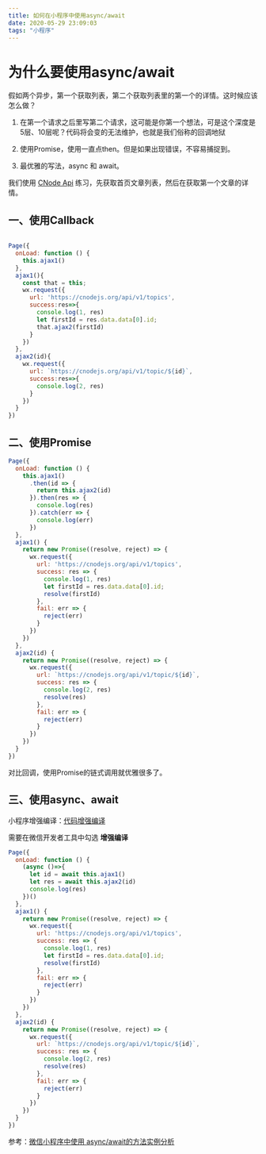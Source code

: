 ```yaml
---
title: 如何在小程序中使用async/await
date: 2020-05-29 23:09:03
tags: "小程序"
---
```

# 为什么要使用async/await

 假如两个异步，第一个获取列表，第二个获取列表里的第一个的详情。这时候应该怎么做？

1. 在第一个请求之后里写第二个请求，这可能是你第一个想法，可是这个深度是5层、10层呢？代码将会变的无法维护，也就是我们俗称的回调地狱

2. 使用Promise，使用一直点then。但是如果出现错误，不容易捕捉到。

3. 最优雅的写法，async 和 await。

我们使用 [CNode Api]( https://cnodejs.org/api ) 练习，先获取首页文章列表，然后在获取第一个文章的详情。

## 一、使用Callback

```js

Page({
  onLoad: function () {
    this.ajax1()
  },
  ajax1(){
    const that = this;
    wx.request({
      url: 'https://cnodejs.org/api/v1/topics',
      success:res=>{
        console.log(1, res)
        let firstId = res.data.data[0].id;
        that.ajax2(firstId)
      }
    })
  },
  ajax2(id){
    wx.request({
      url: `https://cnodejs.org/api/v1/topic/${id}`,
      success:res=>{
        console.log(2, res)
      }
    })
  }
})
```

## 二、使用Promise

```js
Page({
  onLoad: function () {
    this.ajax1()
      .then(id => {
        return this.ajax2(id)
      }).then(res => {
        console.log(res)
      }).catch(err => {
        console.log(err)
      })
  },
  ajax1() {
    return new Promise((resolve, reject) => {
      wx.request({
        url: 'https://cnodejs.org/api/v1/topics',
        success: res => {
          console.log(1, res)
          let firstId = res.data.data[0].id;
          resolve(firstId)
        },
        fail: err => {
          reject(err)
        }
      })
    })
  },
  ajax2(id) {
    return new Promise((resolve, reject) => {
      wx.request({
        url: `https://cnodejs.org/api/v1/topic/${id}`,
        success: res => {
          console.log(2, res)
          resolve(res)
        },
        fail: err => {
          reject(err)
        }
      })
    })
  }
})
```

对比回调，使用Promise的链式调用就优雅很多了。

## 三、使用async、await

小程序增强编译：[代码增强编译]( [https://developers.weixin.qq.com/miniprogram/dev/devtools/codecompile.html#%E5%A2%9E%E5%BC%BA%E7%BC%96%E8%AF%91](https://developers.weixin.qq.com/miniprogram/dev/devtools/codecompile.html#增强编译) )

需要在微信开发者工具中勾选 **增强编译**

```js
Page({
  onLoad: function () {
    (async ()=>{
      let id = await this.ajax1()
      let res = await this.ajax2(id)
      console.log(res)
    })()
  },
  ajax1() {
    return new Promise((resolve, reject) => {
      wx.request({
        url: 'https://cnodejs.org/api/v1/topics',
        success: res => {
          console.log(1, res)
          let firstId = res.data.data[0].id;
          resolve(firstId)
        },
        fail: err => {
          reject(err)
        }
      })
    })
  },
  ajax2(id) {
    return new Promise((resolve, reject) => {
      wx.request({
        url: `https://cnodejs.org/api/v1/topic/${id}`,
        success: res => {
          console.log(2, res)
          resolve(res)
        },
        fail: err => {
          reject(err)
        }
      })
    })
  }
})
```

参考：[微信小程序中使用 async/await的方法实例分析]( https://www.jb51.net/article/185993.htm )